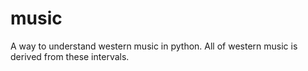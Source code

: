 # music

A way to understand western music in python. All of western music is derived from these intervals.
